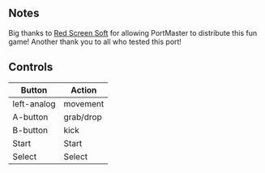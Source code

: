 ## Notes

Big thanks to [Red Screen Soft](https://all-x.itch.io/jesters-helper) for allowing PortMaster to distribute this fun game! Another thank you to all who tested this port!

## Controls

| Button | Action |
|--|--| 
|left-analog|movement|
|A-button|grab/drop|
|B-button|kick|
|Start|Start|
|Select|Select|


